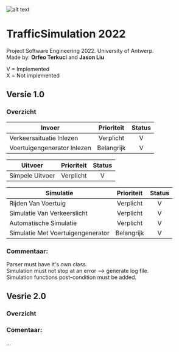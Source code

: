 ![alt text](https://upload.wikimedia.org/wikipedia/commons/e/e3/Universiteit_Antwerpen_logo.svg)
# TrafficSimulation 2022
Project Software Engineering 2022. University of Antwerp.  
Made by: **Orfeo Terkuci** and **Jason Liu**

V = Implemented   
X = Not implemented

## Versie 1.0
### Overzicht

| Invoer                      | Prioriteit | Status |
|-----------------------------|:------------:|:--------:|
| Verkeerssituatie Inlezen    | Verplicht  | V      | 
| Voertuigengenerator Inlezen | Belangrijk | V      |

| Uitvoer         | Prioriteit | Status |
|-----------------|:------------:|:--------:|
| Simpele Uitvoer | Verplicht  | V      |

| Simulatie                         | Prioriteit | Status |
|-----------------------------------|:------------:|:--------:|
| Rijden Van Voertuig               | Verplicht  | V      |
| Simulatie Van Verkeerslicht       | Verplicht  | V      |
| Automatische Simulatie            | Verplicht  | V      |
| Simulatie Met Voertuigengenerator | Belangrijk | V      |

### Commentaar:
Parser must have it's own class.  
Simulation must not stop at an error --> generate log file.  
Simulation functions post-condition must be added.  


## Vesrie 2.0  
### Overzicht  
### Comentaar:
...  